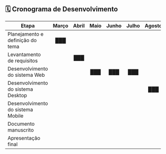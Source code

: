 ## 🗓️ Cronograma de Desenvolvimento

| Etapa | Março | Abril | Maio | Junho | Julho | Agosto | Setembro | Outubro | Novembro |
|-------|:-----:|:-----:|:----:|:----:|:----:|:------:|:--------:|:-------:|:--------:|
| Planejamento e definição do tema | ███ | | | | | | | | |
| Levantamento de requisitos | | ███ | | | | | | | |
| Desenvolvimento do sistema Web | | | ███ | ███ | ███ | | | | |
| Desenvolvimento do sistema Desktop | | | | | | ███ | | | |
| Desenvolvimento do sistema Mobile | | | | | | | ███ | | |
| Documento manuscrito | | | | | | | | ███ | |
| Apresentação final | | | | | | | | | ███ |
